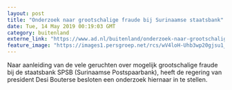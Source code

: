```yaml
---
layout: post
title: "Onderzoek naar grootschalige fraude bij Surinaamse staatsbank"
date: Tue, 14 May 2019 00:19:03 GMT
category: buitenland
externe_link: "https://www.ad.nl/buitenland/onderzoek-naar-grootschalige-fraude-bij-surinaamse-staatsbank~a348030a/"
feature_image: "https://images1.persgroep.net/rcs/wV4loH-Uhb3wp20gjsu1_osmOEY/diocontent/112634526/_fitwidth/400/?appId=21791a8992982cd8da851550a453bd7f&quality=0.7"
---
```


Naar aanleiding van de vele geruchten over mogelijk grootschalige fraude bij de staatsbank SPSB (Surinaamse Postspaarbank), heeft de regering van president Desi Bouterse besloten een onderzoek hiernaar in te stellen.

